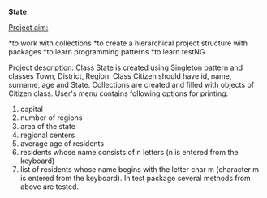 **State**

<ins> Project aim: </ins>

*to work with collections
*to create a hierarchical project structure with packages
*to learn programming patterns
*to learn testNG

<ins> Project description:</ins>
Class State is created using Singleton pattern and classes Town, District, Region. Class Citizen should have id, name, surname, age and State.
Collections are created and filled with objects of Citizen class.
User's menu contains following options for printing:
1. capital 
2. number of regions
3. area of the state
4. regional centers
5. average age of residents
6. residents whose name consists of n letters (n is entered from the keyboard)
7. list of residents whose name begins with the letter char m (character m is entered from the keyboard).
   In test package several methods from above are tested.
